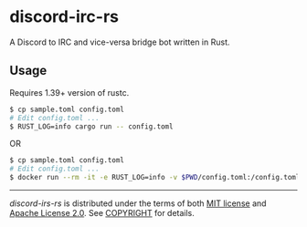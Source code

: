 # discord-irc-rs

A Discord to IRC and vice-versa bridge bot written in Rust.

## Usage

Requires 1.39+ version of rustc.

```bash
$ cp sample.toml config.toml
# Edit config.toml ...
$ RUST_LOG=info cargo run -- config.toml
```

OR

```bash
$ cp sample.toml config.toml
# Edit config.toml ...
$ docker run --rm -it -e RUST_LOG=info -v $PWD/config.toml:/config.toml pbzweihander/discord-irc-rs
```

------

_discord-irs-rs_ is distributed under the terms of both [MIT license] and [Apache License 2.0]. See [COPYRIGHT] for details.

[MIT license]: LICENSE-MIT
[Apache License 2.0]: LICENSE-APACHE
[COPYRIGHT]: COPYRIGHT
